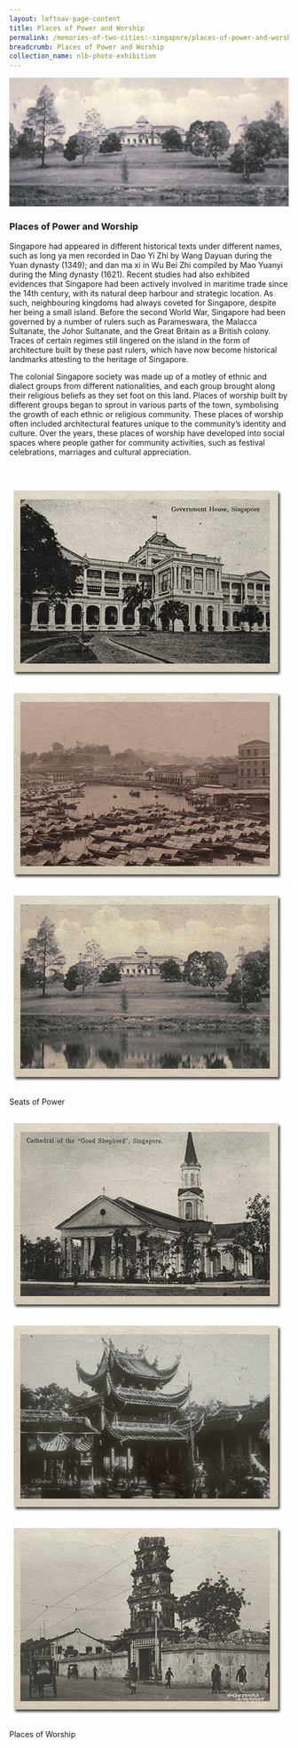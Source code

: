 ```yaml
---
layout: leftnav-page-content
title: Places of Power and Worship
permalink: /memories-of-two-cities:-singapore/places-of-power-and-worship/
breadcrumb: Places of Power and Worship
collection_name: nlb-photo-exhibition
---
```


![View of Istana Tyersall from Botanical Gardens](/images/power-and-worship/power-and-worship-banner.jpg)

### **Places of Power and Worship**
Singapore had appeared in different historical texts under different names, such as long ya men recorded in Dao Yi Zhi by Wang Dayuan during the Yuan dynasty (1349); and dan ma xi in Wu Bei Zhi compiled by Mao Yuanyi during the Ming dynasty (1621). Recent studies had also exhibited evidences that Singapore had been actively involved in maritime trade since the 14th century, with its natural deep harbour and strategic location. As such, neighbouring kingdoms had always coveted for Singapore, despite her being a small island. Before the second World War, Singapore had been governed by a number of rulers such as Parameswara, the Malacca Sultanate, the Johor Sultanate, and the Great Britain as a British colony. Traces of certain regimes still lingered on the island in the form of architecture built by these past rulers, which have now become historical landmarks attesting to the heritage of Singapore.

The colonial Singapore society was made up of a motley of ethnic and dialect groups from different nationalities, and each group brought along their religious beliefs as they set foot on this land. Places of worship built by different groups began to sprout in various parts of the town, symbolising the growth of each ethnic or religious community. These places of worship often included architectural features unique to the community’s identity and culture. Over the years, these places of worship have developed into social spaces where people gather for community activities, such as festival celebrations, marriages and cultural appreciation. 
<p>&nbsp;</p>


<div class="category-stacked-area">
  
<div class="photo-stacked-wrap">
  <div class="photos">
    <img class="photo-lv-1" src="/images/power-and-worship/seats-photo-stack-1.png">
    <img class="photo-lv-2" src="/images/power-and-worship/seats-photo-stack-2.png">
    <img class="photo-lv-3" src="/images/power-and-worship/seats-photo-stack-3.png">
  </div>
  <p>Seats of Power</p>
  <a class="cover" href="/nlb-photo-exhibition/places-of-power-and-worship/seats-of-power"></a>
</div> 
  
<div class="photo-stacked-wrap">
  <div class="photos">
    <img class="photo-lv-1" src="/images/power-and-worship/worship-photo-stack-1.png">
    <img class="photo-lv-2" src="/images/power-and-worship/worship-photo-stack-2.png">
    <img class="photo-lv-3" src="/images/power-and-worship/worship-photo-stack-3.png">
  </div>
  <p>Places of Worship</p>
  <a class="cover" href="/nlb-photo-exhibition/places-of-power-and-worship/places-of-worship/"></a>
</div>

</div>
